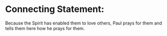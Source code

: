 # Connecting Statement:

Because the Spirit has enabled them to love others, Paul prays for them and tells them here how he prays for them.